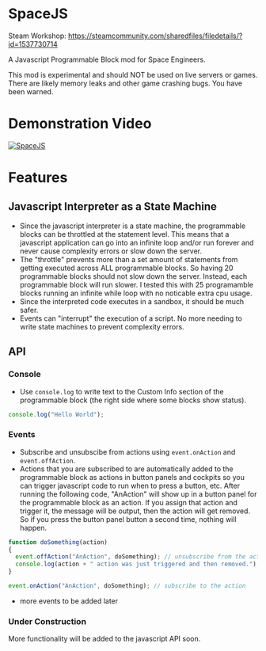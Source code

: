# SpaceJS

Steam Workshop: https://steamcommunity.com/sharedfiles/filedetails/?id=1537730714

A Javascript Programmable Block mod for Space Engineers.

This mod is experimental and should NOT be used on live servers or games.  There are likely memory leaks and other game crashing bugs.  You have been warned.

# Demonstration Video

[![SpaceJS](http://img.youtube.com/vi/uGIF6IA48zc/0.jpg)](http://www.youtube.com/watch?v=uGIF6IA48zc)

# Features

## Javascript Interpreter as a State Machine

* Since the javascript interpreter is a state machine, the programmable blocks can be throttled at the statement level.  This means that a javascript application can go into an infinite loop and/or run forever and never cause complexity errors or slow down the server.
* The "throttle" prevents more than a set amount of statements from getting executed across ALL programmable blocks.  So having 20 programmable blocks should not slow down the server.  Instead, each programmable block will run slower.  I tested this with 25 programamble blocks running an infinite while loop with no noticable extra cpu usage.
* Since the interpreted code executes in a sandbox, it should be much safer.
* Events can "interrupt" the execution of a script.  No more needing to write state machines to prevent complexity errors.

## API

### Console

* Use ```console.log``` to write text to the Custom Info section of the programmable block (the right side where some blocks show status).
```javascript
console.log("Hello World");
```

### Events

* Subscribe and unsubscibe from actions using ```event.onAction``` and ```event.offAction```.  
* Actions that you are subscribed to are automatically added to the programmable block as actions in button panels and cockpits so you can trigger javascript code to run when to press a button, etc.  After running the following code, "AnAction" will show up in a button panel for the programmable block as an action.  If you assign that action and trigger it, the message will be output, then the action will get removed.  So if you press the button panel button a second time, nothing will happen.
```javascript
function doSomething(action)
{
  event.offAction("AnAction", doSomething); // unsubscribe from the action
  console.log(action + " action was just triggered and then removed.");
}

event.onAction("AnAction", doSomething); // subscribe to the action
```

* more events to be added later



### Under Construction

More functionality will be added to the javascript API soon.

